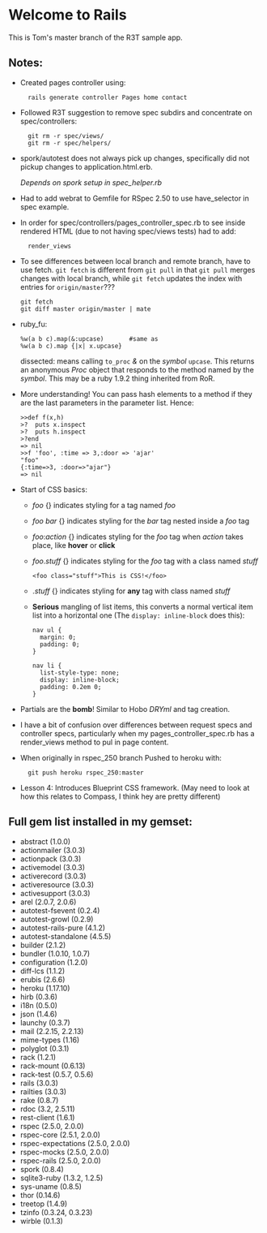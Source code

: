 # Welcome to Rails #

This is Tom's master branch of the R3T sample app.

## Notes: ##

* Created pages controller using:

		rails generate controller Pages home contact

* Followed R3T suggestion to remove spec subdirs and concentrate on spec/controllers:
		 
		git rm -r spec/views/
		git rm -r spec/helpers/

* spork/autotest does not always pick up changes, specifically did not pickup 
  changes to application.html.erb. 

	_Depends on spork setup in spec\_helper.rb_

* Had to add webrat to Gemfile for RSpec 2.50 to use have\_selector in spec example.
* In order for spec/controllers/pages\_controller\_spec.rb to see inside rendered HTML
  (due to not having spec/views tests) had to add:

		render_views

*	To see differences between local branch and remote branch, have to use fetch.  `git fetch` is 
  different from `git pull` in that `git pull` merges changes with local branch, while `git fetch` 
	updates the index with entries for `origin/master`???

		git fetch
		git diff master origin/master | mate

*	ruby\_fu:

		%w(a b c).map(&:upcase)       #same as
		%w(a b c).map {|x| x.upcase}
		
	dissected: means calling `to_proc` *&* on the *symbol* `upcase`. This returns an anonymous *Proc*
  object that responds to the method named by the *symbol*.  This may be a ruby 1.9.2 thing
 	inherited from RoR.

*	More understanding!  You can pass hash elements to a method if they are the last parameters
	in the parameter list. Hence:

		>>def f(x,h)
		>?  puts x.inspect
		>?  puts h.inspect
		>?end
		=> nil
		>>f 'foo', :time => 3,:door => 'ajar'
		"foo"
		{:time=>3, :door=>"ajar"}
		=> nil

*	Start of CSS basics:

	*	_foo_ {} indicates styling for a tag named _foo_
	*	_foo_ _bar_ {} indicates styling for the _bar_ tag nested inside a _foo_ tag
	*	_foo_:_action_ {} indicates styling for the _foo_ tag when _action_ takes place, like __hover__ or __click__
	*	_foo_._stuff_ {} indicates styling for the _foo_ tag with a class named _stuff_
			
			<foo class="stuff">This is CSS!</foo>

	*	._stuff_ {} indicates styling for **any** tag with class named _stuff_
	*	**Serious** mangling of list items, this converts a normal vertical item list into a horizontal one (The `display: inline-block` does this):
			
			nav ul {
			  margin: 0;
			  padding: 0;
			}

			nav li {
			  list-style-type: none;
			  display: inline-block;
			  padding: 0.2em 0;
			}

* Partials are the **bomb**!  Similar to Hobo _DRYml_ and tag creation.

* I have a bit of confusion over differences between request specs and controller specs, particularly
	when my pages\_controller\_spec.rb has a render\_views method to pul in page content.

* When originally in rspec\_250 branch Pushed to heroku with:
		
		git push heroku rspec_250:master

*	Lesson 4: Introduces Blueprint CSS framework.  (May need to look at how this relates to Compass, I think hey are pretty different)
		
## Full gem list installed in my gemset: ##

* abstract (1.0.0)
* actionmailer (3.0.3)
* actionpack (3.0.3)
* activemodel (3.0.3)
* activerecord (3.0.3)
* activeresource (3.0.3)
* activesupport (3.0.3)
* arel (2.0.7, 2.0.6)
* autotest-fsevent (0.2.4)
* autotest-growl (0.2.9)
* autotest-rails-pure (4.1.2)
* autotest-standalone (4.5.5)
* builder (2.1.2)
* bundler (1.0.10, 1.0.7)
* configuration (1.2.0)
* diff-lcs (1.1.2)
* erubis (2.6.6)
* heroku (1.17.10)
* hirb (0.3.6)
* i18n (0.5.0)
* json (1.4.6)
* launchy (0.3.7)
* mail (2.2.15, 2.2.13)
* mime-types (1.16)
* polyglot (0.3.1)
* rack (1.2.1)
* rack-mount (0.6.13)
* rack-test (0.5.7, 0.5.6)
* rails (3.0.3)
* railties (3.0.3)
* rake (0.8.7)
* rdoc (3.2, 2.5.11)
* rest-client (1.6.1)
* rspec (2.5.0, 2.0.0)
* rspec-core (2.5.1, 2.0.0)
* rspec-expectations (2.5.0, 2.0.0)
* rspec-mocks (2.5.0, 2.0.0)
* rspec-rails (2.5.0, 2.0.0)
* spork (0.8.4)
* sqlite3-ruby (1.3.2, 1.2.5)
* sys-uname (0.8.5)
* thor (0.14.6)
* treetop (1.4.9)
* tzinfo (0.3.24, 0.3.23)
* wirble (0.1.3)